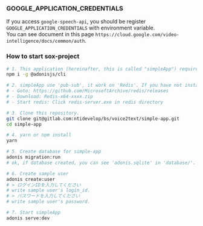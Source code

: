 ### GOOGLE_APPLICATION_CREDENTIALS
If you access `google-speech-api`, you should be register `GOOGLE_APPLICATION_CREDENTIALS` with environment variable.  
You can see document in this page `https://cloud.google.com/video-intelligence/docs/common/auth`.

### How to start sox-project

```bash
# 1. This application (hereinafter, this is called "simpleApp") require 'adonis-cli'. If you have not installed 'adonis-cli', please install it.
npm i -g @adonisjs/cli

# 2. simpleApp use 'pub-sub', it work on 'Redis'. If you have not installed 'Redis', please install it.
# - Goto: https://github.com/MicrosoftArchive/redis/releases
# - Download: Redis-x64-xxxx.zip
# - Start redis: Click redis-server.exe in redis directory 

# 3. Clone this repository.
git clone git@gitlab.com:ntidevelop/bs/voice2text/simple-app.git
cd simple-app

# 4. yarn or npm install
yarn

# 5. Create database for simple-app
adonis migration:run
# ok, if database created, you can see 'adonis.sqlite' in 'database/'.

# 6. Create sample user
adonis create:user
# > ログインIDを入力してください
# write sample user's login_id.
# > パスワードを入力してください
# write sample user's password.

# 7. Start simpleApp
adonis serve:dev
```
